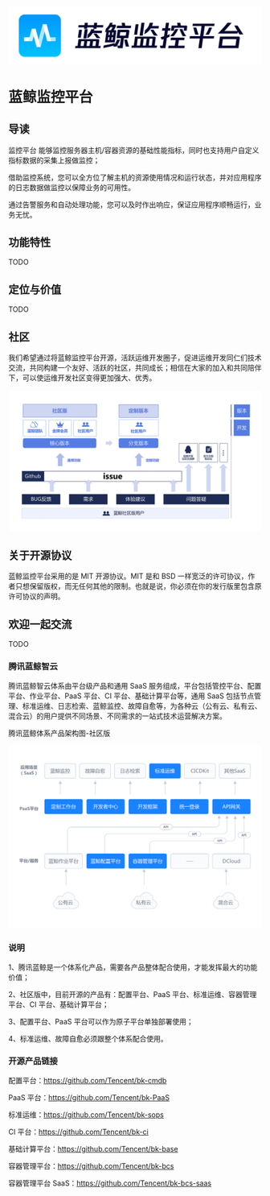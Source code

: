 ![](../resource/img/logo.png)
# 蓝鲸监控平台
## 导读
监控平台 能够监控服务器主机/容器资源的基础性能指标，同时也支持用户自定义指标数据的采集上报做监控；

借助监控系统，您可以全方位了解主机的资源使用情况和运行状态，并对应用程序的日志数据做监控以保障业务的可用性。

通过告警服务和自动处理功能，您可以及时作出响应，保证应用程序顺畅运行，业务无忧。

## 功能特性
TODO

## 定位与价值
TODO

## 社区
我们希望通过将蓝鲸监控平台开源，活跃运维开发圈子，促进运维开发同仁们技术交流，共同构建一个友好、活跃的社区，共同成长；相信在大家的加入和共同陪伴下，可以使运维开发社区变得更加强大、优秀。

![](../resource/img/wiki/community.jpg)

## 关于开源协议
蓝鲸监控平台采用的是 MIT 开源协议。MIT 是和 BSD 一样宽泛的许可协议，作者只想保留版权，而无任何其他的限制。也就是说，你必须在你的发行版里包含原许可协议的声明。
## 欢迎一起交流
TODO


### 腾讯蓝鲸智云
腾讯蓝鲸智云体系由平台级产品和通用 SaaS 服务组成，平台包括管控平台、配置平台、作业平台、PaaS 平台、CI 平台、基础计算平台等，通用 SaaS 包括节点管理、标准运维、日志检索、蓝鲸监控、故障自愈等，为各种云（公有云、私有云、混合云）的用户提供不同场景、不同需求的一站式技术运营解决方案。

腾讯蓝鲸体系产品架构图-社区版

![](../resource/img/wiki/blueking.png)

### 说明

1、腾讯蓝鲸是一个体系化产品，需要各产品整体配合使用，才能发挥最大的功能价值；

2、社区版中，目前开源的产品有：配置平台、PaaS 平台、标准运维、容器管理平台、CI 平台、基础计算平台；

3、配置平台、PaaS 平台可以作为原子平台单独部署使用；

4、标准运维、故障自愈必须跟整个体系配合使用。

### 开源产品链接
配置平台：https://github.com/Tencent/bk-cmdb

PaaS 平台：https://github.com/Tencent/bk-PaaS

标准运维：https://github.com/Tencent/bk-sops

CI 平台：https://github.com/Tencent/bk-ci

基础计算平台：https://github.com/Tencent/bk-base

容器管理平台：https://github.com/Tencent/bk-bcs

容器管理平台 SaaS：https://github.com/Tencent/bk-bcs-saas